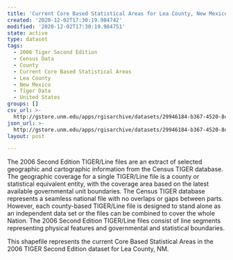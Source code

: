 ```yaml
---
title: 'Current Core Based Statistical Areas for Lea County, New Mexico, 2006se TIGER'
created: '2020-12-02T17:30:19.984742'
modified: '2020-12-02T17:30:19.984751'
state: active
type: dataset
tags:
  - 2006 Tiger Second Edition
  - Census Data
  - County
  - Current Core Based Statistical Areas
  - Lea County
  - New Mexico
  - Tiger Data
  - United States
groups: []
csv_url: >-
  http://gstore.unm.edu/apps/rgisarchive/datasets/29946184-b367-4520-8c39-717fdd6edcc8/tgr2006se_lea_cbsacu.derived.csv
json_url: >-
  http://gstore.unm.edu/apps/rgisarchive/datasets/29946184-b367-4520-8c39-717fdd6edcc8/tgr2006se_lea_cbsacu.derived.json
layout: post

---
```

The 2006 Second Edition TIGER/Line files are an extract of selected geographic and cartographic information from the Census TIGER database.  The geographic coverage for a single TIGER/Line file is a county or statistical equivalent entity, with the coverage area based on the latest available governmental unit boundaries. The Census TIGER database represents a seamless national file with no overlaps or gaps between parts.  However, each county-based TIGER/Line file is designed to stand alone as an independent data set or the files can be combined to cover the whole Nation.  The 2006 Second Edition  TIGER/Line files consist of line segments representing physical features and governmental and statistical boundaries.  

This shapefile represents the current Core Based Statistical Areas in the 2006 TIGER Second Edition dataset for Lea County, NM.
